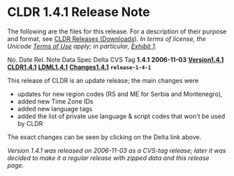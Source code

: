 # CLDR 1.4.1 Release Note

The following are the files for this release. For a description of their purpose
and format, see [CLDR Releases
(Downloads)](http://unicode.org/cldr/data/docs/web/repository_access.html). *In
terms of license, the Unicode                   [Terms of
Use](http://unicode.org/copyright.html) apply; in particular,
[Exhibit 1](http://unicode.org/copyright.html#Exhibit1).*

No. Date Rel. Note Data Spec Delta CVS Tag **1.4.1** **2006-11-03**
**[Version1.4.1](http://unicode.org/cldr/data/docs/web/version/1.4.1.html)**
**[CLDR1.4.1](http://unicode.org/Public/cldr/1.4.1/)**
**[LDML1.4.1](http://www.unicode.org/reports/tr35/tr35-7.html)**
**[Changes1.4.1](http://www.unicode.org/cldr/bugs/locale-bugs/closed?expression=target.*1.4.1)**
**`release-1-4-1`**

This release of CLDR is an update release; the main changes were

*   updates for new region codes (RS and ME for Serbia and Montenegro),
*   added new Time Zone IDs
*   added new language tags
*   added the list of private use language & script codes that won't be used by
    CLDR

The exact changes can be seen by clicking on the Delta link above.

*Version 1.4.1 was released on 2006-11-03 as a CVS-tag release; later it was
decided to make it a                       regular release with zipped data and
this release page.*
